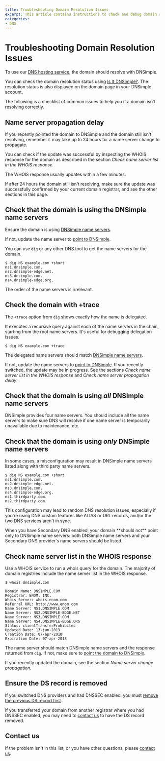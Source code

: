```yaml
---
title: Troubleshooting Domain Resolution Issues
excerpt: This article contains instructions to check and debug domain resolution issues.
categories:
- DNS
---
```


# Troubleshooting Domain Resolution Issues

To use our [DNS hosting service](/articles/dns-hosting), the domain should resolve with DNSimple.

You can check the domain resolution status using [Is It DNSimple?](http://isitdnsimple.com/). The resolution status is also displayed on the domain page in your DNSimple account.

The following is a checklist of common issues to help you if a domain isn't resolving correctly.


## Name server propagation delay

If you recently pointed the domain to DNSimple and the domain still isn't resolving, remember it may take up to 24 hours for a name server change to propagate.

You can check if the update was successful by inspecting the WHOIS response for the domain as described in the section *Check name server list in the WHOIS response*.

The WHOIS response usually updates within a few minutes.

If after 24 hours the domain still isn't resolving, make sure the update was successfully confirmed by your current domain registrar, and see the other sections in this page.


## Check that the domain is using the DNSimple name servers

Ensure the domain is using [DNSimple name servers](/articles/dnsimple-nameservers).

If not, update the name server to [point to DNSimple](/articles/pointing-domain-to-dnsimple).

You can use `dig` or any other DNS tool to get the name servers for the domain.

~~~
$ dig NS example.com +short
ns1.dnsimple.com.
ns2.dnsimple-edge.net.
ns3.dnsimple.com.
ns4.dnsimple-edge.org.
~~~

The order of the name servers is irrelevant.


## Check the domain with +trace

The `+trace` option from `dig` shows exactly how the name is delegated.

It executes a recursive query against each of the name servers in the chain, starting from the root name servers. It's useful for debugging delegation issues.

~~~
$ dig NS example.com +trace
~~~

The delegated name servers should match [DNSimple name servers](/articles/dnsimple-nameservers).

If not, update the name servers to [point to DNSimple](/articles/pointing-domain-to-dnsimple). If you recently switched, the update may be in progress. See the sections *Check name server list in the WHOIS response* and *Check name server propagation delay*.


## Check that the domain is using *all* DNSimple name servers

DNSimple provides four name servers. You should include all the name servers to make sure DNS will resolve if one name server is temporarily unavailable due to maintenance, etc.


## Check that the domain is using *only* DNSimple name servers

In some cases, a misconfiguration may result in DNSimple name servers listed along with third party name servers.

~~~
$ dig NS example.com +short
ns1.dnsimple.com.
ns2.dnsimple-edge.net.
ns3.dnsimple.com.
ns4.dnsimple-edge.org.
ns1.thirdparty.com.
ns2.thirdparty.com.
~~~

This configuration may lead to random DNS resolution issues, especially if you're using DNS custom features like ALIAS or URL records, and/or the two DNS services aren't in sync.

<note>
When you have Secondary DNS enabled, your domain **should not** point only to DNSimple name servers: both DNSimple name servers and your Secondary DNS provider's name servers should be listed.
</note>


## Check name server list in the WHOIS response

Use a WHOIS service to run a whois query for the domain. The majority of domain registries include the name server list in the WHOIS response.

~~~
$ whois dnsimple.com

Domain Name: DNSIMPLE.COM
Registrar: ENOM, INC.
Whois Server: whois.enom.com
Referral URL: http://www.enom.com
Name Server: NS1.DNSIMPLE.COM
Name Server: NS2.DNSIMPLE-EDGE.NET
Name Server: NS3.DNSIMPLE.COM
Name Server: NS4.DNSIMPLE-EDGE.ORG
Status: clientTransferProhibited
Updated Date: 13-jun-2013
Creation Date: 07-apr-2010
Expiration Date: 07-apr-2018
~~~

The name server should match DNSimple name servers and the response returned from `dig`. If not, make sure to [point the domain to DNSimple](/articles/pointing-domain-to-dnsimple).

If you recently updated the domain, see the section *Name server change propagation*.

## Ensure the DS record is removed

If you switched DNS providers and had DNSSEC enabled, you must [remove the previous DS record first](/articles/ds-records-changing-dns).

If you transferred your domain from another registrar where you had DNSSEC enabled, you may need to [contact us](https://dnsimple.com/contact) to have the DS record removed.

## Contact us

If the problem isn't in this list, or you have other questions, please [contact us](https://dnsimple.com/contact).
